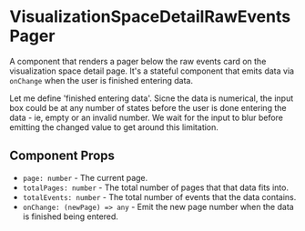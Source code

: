 # VisualizationSpaceDetailRawEventsPager

A component that renders a pager below the raw events card on the visualization space detail page.
It's a stateful component that emits data via `onChange` when the user is finished entering data.

Let me define 'finished entering data'. Sicne the data is numerical, the input box could be at any
number of states before the user is done entering the data - ie, empty or an invalid number. We wait
for the input to blur before emitting the changed value to get around this limitation.

## Component Props
- `page: number` - The current page.
- `totalPages: number` - The total number of pages that that data fits into.
- `totalEvents: number` - The total number of events that the data contains.
- `onChange: (newPage) => any` - Emit the new page number when the data is finished being entered.
